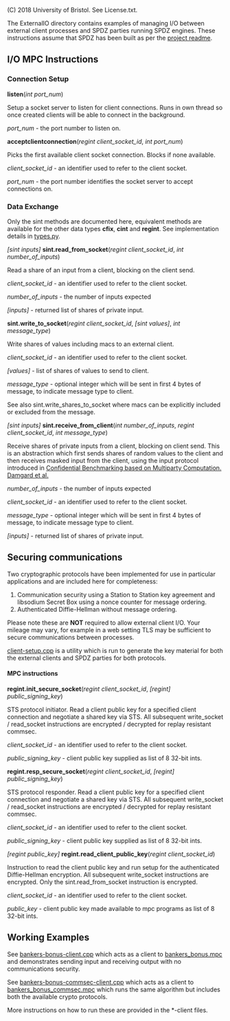(C) 2018 University of Bristol. See License.txt.

The ExternalIO directory contains examples of managing I/O between external client processes and SPDZ parties running SPDZ engines. These instructions assume that SPDZ has been built as per the [project readme](../README.md).

## I/O MPC Instructions

### Connection Setup

**listen**(*int port_num*)

Setup a socket server to listen for client connections. Runs in own thread so once created clients will be able to connect in the background.

*port_num* - the port number to listen on.

**acceptclientconnection**(*regint client_socket_id*, *int port_num*)

Picks the first available client socket connection. Blocks if none available.

*client_socket_id* - an identifier used to refer to the client socket.

*port_num* - the port number identifies the socket server to accept connections on.

### Data Exchange

Only the sint methods are documented here, equivalent methods are available for the other data types **cfix**, **cint** and **regint**. See implementation details in [types.py](../Compiler/types.py).

*[sint inputs]* **sint.read_from_socket**(*regint client_socket_id*, *int number_of_inputs*)

Read a share of an input from a client, blocking on the client send.

*client_socket_id* - an identifier used to refer to the client socket.

*number_of_inputs* - the number of inputs expected

*[inputs]* - returned list of shares of private input.

**sint.write_to_socket**(*regint client_socket_id*, *[sint values]*, *int message_type*)

Write shares of values including macs to an external client.

*client_socket_id* - an identifier used to refer to the client socket.

*[values]* - list of shares of values to send to client.

*message_type* - optional integer which will be sent in first 4 bytes of message, to indicate message type to client.

See also sint.write_shares_to_socket where macs can be explicitly included or excluded from the message.

*[sint inputs]* **sint.receive_from_client**(*int number_of_inputs*, *regint client_socket_id*, *int message_type*)

Receive shares of private inputs from a client, blocking on client send. This is an abstraction which first sends shares of random values to the client and then receives masked input from the client, using the input protocol introduced in [Confidential Benchmarking based on Multiparty Computation. Damgard et al.](http://eprint.iacr.org/2015/1006.pdf)

*number_of_inputs* - the number of inputs expected

*client_socket_id* - an identifier used to refer to the client socket.

*message_type* - optional integer which will be sent in first 4 bytes of message, to indicate message type to client.

*[inputs]* - returned list of shares of private input.


## Securing communications

Two cryptographic protocols have been implemented for use in particular applications and are included here for completeness:

1. Communication security using a Station to Station key agreement and libsodium Secret Box using a nonce counter for message ordering.
2. Authenticated Diffie-Hellman without message ordering.

 Please note these are **NOT** required to allow external client I/O. Your mileage may vary, for example in a web setting TLS may be sufficient to secure communications between processes.

[client-setup.cpp](../client-setup.cpp) is a utility which is run to generate the key material for both the external clients and SPDZ parties for both protocols.

#### MPC instructions

**regint.init_secure_socket**(*regint client_socket_id*, *[regint] public_signing_key*)

STS protocol initiator. Read a client public key for a specified client connection and negotiate a shared key via STS. All subsequent write_socket / read_socket instructions are encrypted / decrypted for replay resistant commsec.

*client_socket_id* - an identifier used to refer to the client socket.

*public_signing_key* - client public key supplied as list of 8 32-bit ints.  

**regint.resp_secure_socket**(*regint client_socket_id*, *[regint] public_signing_key*)

STS protocol responder. Read a client public key for a specified client connection and negotiate a shared key via STS. All subsequent write_socket / read_socket instructions are encrypted / decrypted for replay resistant commsec.

*client_socket_id* - an identifier used to refer to the client socket.

*public_signing_key* - client public key supplied as list of 8 32-bit ints.  

*[regint public_key]* **regint.read_client_public_key**(*regint client_socket_id*)

Instruction to read the client public key and run setup for the authenticated Diffie-Hellman encryption. All subsequent write_socket instructions are encrypted. Only the sint.read_from_socket instruction is encrypted. 

*client_socket_id* - an identifier used to refer to the client socket.

*public_key* - client public key made available to mpc programs as list of 8 32-bit ints.  

## Working Examples

See [bankers-bonus-client.cpp](./bankers-bonus-client.cpp) which acts as a client to [bankers_bonus.mpc](../Programs/Source/bankers_bonus.mpc) and demonstrates sending input and receiving output with no communications security.

See [bankers-bonus-commsec-client.cpp](./bankers-bonus-commsec-client.cpp) which acts as a client to [bankers_bonus_commsec.mpc](../Programs/Source/bankers_bonus_commsec.mpc) which runs the same algorithm but includes both the available crypto protocols.

More instructions on how to run these are provided in the *-client files.
